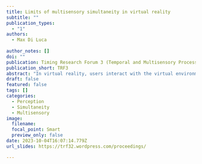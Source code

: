 ```yaml
---
title: Limits of multisensory simultaneity in virtual reality
subtitle: ""
publication_types:
  - "1"
authors:
  - Max Di Luca
 
author_notes: []
doi: ""
publication: Timing Research Forum 3 (Temporal and Multisensory Processing in Virtual Reality Symposium)
publication_short: TRF3
abstract: "In virtual reality, users interact with the virtual environment and are exposed to multiple sensory signals (e.g., visual, audio, tactile). Measuring to which degree signals that come from the same event are perceptually integrated is fundamental in understanding everyday experiences to recreate them in virtual environments. Here I will present the results of psychophysical studies to quantify in different conditions to what degrees signals presented asynchronously are reported as being simultaneous."
draft: false
featured: false
tags: []
categories:
  - Perception
  - Simultaneity
  - Multisensory
image:
  filename:
  focal_point: Smart
  preview_only: false
date: 2023-10-04T16:07:14.779Z
url_slides: https://trf32.wordpress.com/proceedings/

---
```


